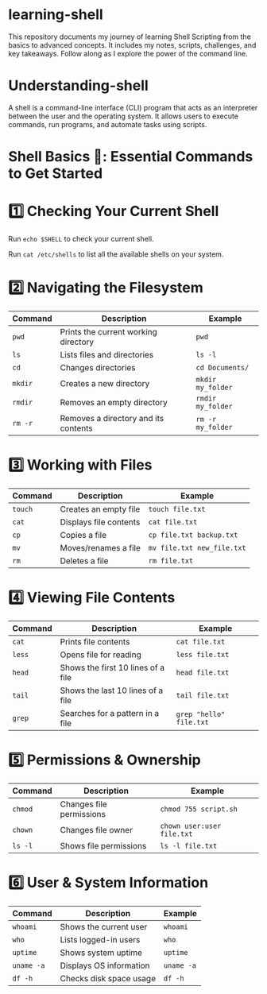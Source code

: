 # learning-shell
This repository documents my journey of learning Shell Scripting from the basics to advanced concepts. It includes my notes, scripts, challenges, and key takeaways. Follow along as I explore the power of the command line.

# Understanding-shell
 A shell is a command-line interface (CLI) program that acts as an interpreter between the user and the operating system. It allows users to execute commands, run programs, and automate tasks using scripts.

# Shell Basics 🐚: Essential Commands to Get Started

# 1️⃣ Checking Your Current Shell

Run `echo $SHELL` to check your current shell.

Run `cat /etc/shells` to list all the available shells on your system.

# 2️⃣ Navigating the Filesystem

| Command | Description | Example |
|----------|----------|----------|
| `pwd`   | Prints the current working directory   | `pwd`   |
| `ls`   | Lists files and directories   |  `ls -l`   |
| `cd`   | Changes directories   | `cd Documents/`   |
| `mkdir`  | Creates a new directory   | `mkdir my_folder`   |
| `rmdir`   | Removes an empty directory   | `rmdir my_folder`  |
| `rm -r`  | Removes a directory and its contents   | `rm -r my_folder`   |

# 3️⃣ Working with Files

| Command | Description | Example | 
|----------|----------|----------|
|`touch`  | Creates an empty file | `touch file.txt`|
| `cat`   | Displays file contents   | `cat file.txt`   |
| `cp`   | Copies a file  | `cp file.txt backup.txt`   |
| `mv`   | Moves/renames a file  | `mv file.txt new_file.txt`   |
|`rm`  | Deletes a file   | `rm file.txt`   |

# 4️⃣ Viewing File Contents

| Command | Description | Example | 
|----------|----------|----------|
| `cat`  | Prints file contents   | `cat file.txt` |
| `less`   | Opens file for reading   | `less file.txt`   |
| `head`   | Shows the first 10 lines of a file   | `head file.txt`  |
| `tail`   | Shows the last 10 lines of a file  | `tail file.txt` |
| `grep`  | Searches for a pattern in a file   | `grep "hello" file.txt`   |

# 5️⃣ Permissions & Ownership

| Command | Description | Example | 
|----------|----------|----------|
|`chmod` |	Changes file permissions	| `chmod 755 script.sh`|
|`chown`	| Changes file owner	|`chown user:user file.txt`|
|`ls -l`|	Shows file permissions	|`ls -l file.txt`|


# 6️⃣ User & System Information

| Command | Description | Example | 
|----------|----------|----------|
|`whoami`	| Shows the current user	| `whoami` |
| `who`	| Lists logged-in users|	`who`|
|`uptime`	| Shows system uptime	|`uptime`|
|`uname -a`|	Displays OS information	|`uname -a`|
|`df -h`	|Checks disk space usage	|`df -h`|
 
